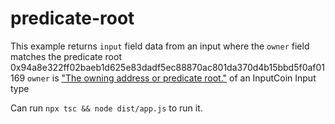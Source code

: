 # predicate-root 
This example returns `input` field data from an input where the `owner` field matches the predicate root 0x94a8e322ff02baeb1d625e83dadf5ec88870ac801da370d4b15bbd5f0af01169 `owner` is ["The owning address or predicate root."](https://docs.fuel.network/docs/graphql/reference/objects/#inputcoin) of an InputCoin Input type

Can run `npx tsc && node dist/app.js` to run it.